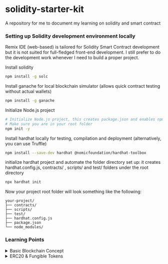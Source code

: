 # solidity-starter-kit
A repository for me to document my learning on solidity and smart contract

### Setting up Solidity development environment locally
Remix IDE (web-based) is tailored for Solidity Smart Contract development but it is not suited for full-fledged front-end development. I still prefer to do the development work whenever I need to build a proper project.

Install solidity
```bash
npm install -g solc
```

Install ganache for local blockchain simulator (allows quick contract testing without actual wallets)
```bash
npm install -g ganache
```

Initialize Node.js project
```bash
# Initialize Node.js project, this creates package.json and enables npm dependencies
# Make sure you are in your root folder
npm init -y 
```

Install hardhat locally for testing, compilation and deployment (alternatively, you can use Truffle)
```bash
npm install --save-dev hardhat @nomicfoundation/hardhat-toolbox
```

initialize hardhat project and automate the folder directory set up: it creates hardhat.config.js, contracts/ , scripts/ and test/ folders under the root directory
```bash
npx hardhat init
```
Now your project root folder will look something like the following:
```
your-project/
├── contracts/
├── scripts/
├── test/
├── hardhat.config.js
├── package.json
└── node_modules/
```

### Learning Points

<details>
  <summary>Basic Blockchain Concept</summary>
  <br>

A decentralized, public ledger where information (transactions, contracts, etc.) is recorded permanently

**What is a "Block" and a "Chain"?**

- A **Block** = A batch of transactions that are grouped together, verified, and added to the ledger.
- A **Chain** = A sequence of blocks linked together, forming a history of all transactions.

Each block contains:

1. Transactions – Actions like payments, smart contract executions, or NFT transfers.
2. A Reference to the Previous Block – This links it to the previous block, forming a chain.
3. A Unique Code (Hash) – A digital fingerprint ensuring the block's integrity.
4. Once a block is added to the chain, it cannot be changed—which is what makes blockchain secure and trustworthy.

<br>

**<u>Blockchain vs Traditional Systems</u>**
| Feature          | Traditional Systems (Banks, Cloud, etc.) | Blockchain (Decentralized, On-Chain) |
|-----------------|----------------------------------|--------------------------------|
| **Control**      | Centralized authority (bank, company) | No single owner, fully distributed |
| **Security**     | Can be hacked, single point of failure | Highly secure, no central point to attack |
| **Trust**        | Requires trust in institutions | Trustless, automated verification |
| **Transparency** | Private records | Fully public and auditable |
| **Data Changes** | Can be altered/deleted | Immutable, cannot be changed |
| **Middlemen**    | Needed (banks, payment processors) | Not needed, peer-to-peer transactions |
| **Availability** | Can go offline | Always online as long as nodes exist |

<br>

**<u>Key Differences Between Blockchain & Cloud Deployment:</u>**
| Feature            | Cloud Deployment (AWS, GCP, etc.) | Blockchain Deployment (Ethereum, Solana, etc.) |
|--------------------|----------------------------------|----------------------------------------------|
| **Ownership**      | Owned & controlled by a company | Decentralized, no single owner              |
| **Immutability**   | Code can be updated/redeployed  | Once deployed, cannot be changed            |
| **Availability**   | Dependent on cloud provider uptime | Always available as long as the network exists |
| **Execution**      | Runs on centralized servers     | Runs on decentralized nodes (miners/validators) |
| **Trust**          | Users must trust the cloud provider | Trustless – code executes as programmed  |
| **Security**       | Protected by the provider’s security measures | Secured by cryptography and consensus mechanisms |
| **Scaling**        | Can scale dynamically with resources | Limited scalability (depends on network throughput) |
| **Data Storage**   | Stored in databases (SQL, NoSQL) | Stored on-chain (expensive) or off-chain (IPFS, Arweave) |
| **Cost**           | Pay for compute/storage based on usage | Pay **gas fees** for every interaction  |
| **Transparency**   | Code execution is private unless made public | Everything is publicly verifiable on-chain |

<br>

</details>


<details>
  <summary>ERC20 & Fungible Tokens</summary>
  <br>
  
  #### Basic Concept:
  <br>

  Fungible tokens are digital assets that are interchangeable with each other and have **<u>uniform value</u>**, i.e., each token holds the same value as another of its kind (e.g., 1 USDT = 1 USDT). Apart from interchangeability, other key characteristics include:

  - Can be broken into smaller units (e.g., 0.0001 ETH)
  - Should be built using predefined smart contract standards (e.g., ERC20)
  - Easily traded on exchanges and used for transactions (liquidity)

  <br>
  
  ERC20 defines a standard set of functions and events that all **<u>fungible tokens</u>** should implement. Fungible means that each token is **<u>interchangeable</u>** with another (like currency, a.k.a **代币**).

  This standard allows different tokens to interact with decentralized applications (dApps), exchanges, and other smart contracts in a consistent and predictable manner. Wallets and exchanges can easily integrate any **<u>ERC20-compliant</u>** token.

  It provides the basic functionality for <u>transferring tokens, approving spending by other accounts, and querying balances and total supply.</u>

  The ERC20 contract in OpenZeppelin is often implemented as an **<u>abstract contract</u>** because it provides a basic framework but leaves some implementation details to be defined in derived contracts, e.g., Lab2's example. Note that abstract contract cannot be deployed directly.
</details>